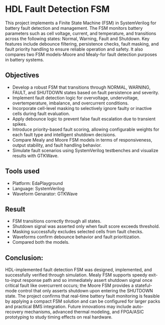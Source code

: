 # HDL Fault Detection FSM
This project implements a Finite State Machine (FSM) in SystemVerilog for battery fault detection and management. The FSM monitors battery parameters such as cell voltage, current, and temperature, and transitions across the following states: Normal, Warning, Fault and Shutdown.
Key features include debounce filtering, persistence checks, fault masking, and fault priority handling to ensure reliable operation and safety.
It also compares two FSM models-Moore and Mealy-for fault detection purposes in battery systems.
 ## Objectives
- Develop a robust FSM that transitions through NORMAL, WARNING, FAULT, and SHUTDOWN states based on fault persistence and severity.
- Implement fault detection logic for overvoltage, undervoltage, overtemperature, imbalance, and overcurrent conditions.
- Incorporate cell-level masking to selectively ignore faulty or inactive cells during fault evaluation.
- Apply debounce logic to prevent false fault escalation due to transient spikes.
- Introduce priority-based fault scoring, allowing configurable weights for each fault type and intelligent shutdown decisions.
- Compare Mealy and Moore FSM models in terms of responsiveness, output stability, and fault handling behavior.
- Simulate fault scenarios using SystemVerilog testbenches and visualize results with GTKWave.


## Tools used
- Platform: EdaPlayground
- Language: SystemVerilog
- Waveform Genarator: GTKWave


## Result
- FSM transitions correctly through all states. 
- Shutdown signal was asserted only when fault score exceeds threshold.
- Masking successfully excludes selected cells from fault checks.
- Waveforms confirm debounce behavior and fault prioritization.
- Compared both the models.

## Conclusion:
HDL-implemented fault detection FSM was designed, implemented, and successfully verified through simulation. Mealy FSM supports speedy exit-to-input response path and so immediately assert shutdown signal once critical fault like overcurrent occurs; the Moore FSM provides a stateful-mode control that only asserts shutdown upon entering the SHUTDOWN state.
The project confirms that real-time battery fault monitoring is feasible by applying a compact FSM solution and can be configured for larger packs and practical BMS integration. Future innovations may include auto-recovery mechanisms, advanced thermal modeling, and FPGA/ASIC prototyping to study timing effects on real hardware. 
